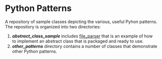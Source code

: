 # Python Patterns

A repository of sample classes depicting the various, useful Pyhon patterns.
The repository is organized into two directories:

1. ***abstract_class_sample*** includes [file_parser](https://github.com/dm-advisor/python_patterns/tree/bbf6884a6967587c408426694794756064a4faf4/abstract_class_sample/file_parser) that is an example of how to implement an abstract class that is packaged and ready to use.
2. ***other_patterns*** directory contains a number of classes that demonstrate other Python patterns.